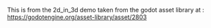 This is from the 2d_in_3d demo taken from the godot asset library at : https://godotengine.org/asset-library/asset/2803
